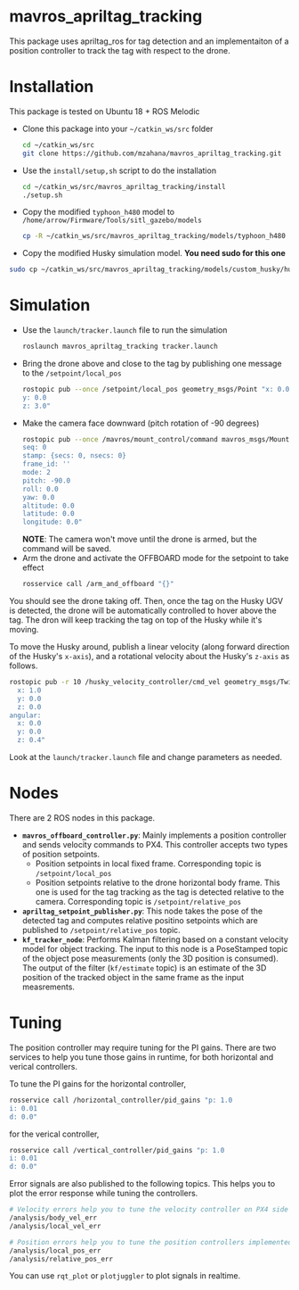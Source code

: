 # mavros_apriltag_tracking
This package uses apriltag_ros for tag detection and an implementaiton of a position controller to track the tag with respect to the drone.
# Installation
This package is tested on Ubuntu 18 + ROS Melodic

* Clone this package into your `~/catkin_ws/src` folder
    ```sh
    cd ~/catkin_ws/src
    git clone https://github.com/mzahana/mavros_apriltag_tracking.git
    ```
* Use the `install/setup,sh` script to do the installation
    ```sh
    cd ~/catkin_ws/src/mavros_apriltag_tracking/install
    ./setup.sh
    ```
* Copy the modified `typhoon_h480` model to `/home/arrow/Firmware/Tools/sitl_gazebo/models`
    ```sh
    cp -R ~/catkin_ws/src/mavros_apriltag_tracking/models/typhoon_h480 ~/Firmware/Tools/sitl_gazebo/models/husky.urdf.xacro 
    ```
* Copy the modified Husky simulation model. **You need sudo for this one**
```sh
sudo cp ~/catkin_ws/src/mavros_apriltag_tracking/models/custom_husky/husky.urdf.xacro $(catkin_find husky_description/urdf)/
```
# Simulation
* Use the `launch/tracker.launch` file to run the simulation
    ```sh
    roslaunch mavros_apriltag_tracking tracker.launch
    ```
* Bring the drone above and close to the tag by publishing one message to the `/setpoint/local_pos` 
    ```sh
    rostopic pub --once /setpoint/local_pos geometry_msgs/Point "x: 0.0
    y: 0.0
    z: 3.0"
    ```
* Make the camera face downward (pitch rotation of -90 degrees)
    ```sh
    rostopic pub --once /mavros/mount_control/command mavros_msgs/MountControl "header:
    seq: 0
    stamp: {secs: 0, nsecs: 0}
    frame_id: ''
    mode: 2
    pitch: -90.0
    roll: 0.0
    yaw: 0.0
    altitude: 0.0
    latitude: 0.0
    longitude: 0.0"
    ```
    **NOTE**: The camera won't move until the drone is armed, but the command will be saved.
* Arm the drone and activate the OFFBOARD mode for the setpoint to take effect
    ```sh
    rosservice call /arm_and_offboard "{}"
    ```

You should see the drone taking off. Then, once the tag on the Husky UGV is detected, the drone will be automatically controlled to hover above the tag. The dron will keep tracking the tag on top of the Husky while it's moving.

To move the Husky around, publish a linear velocity (along forward direction of the Husky's `x-axis`), and a rotational velocity about the Husky's `z-axis` as follows.
```sh
rostopic pub -r 10 /husky_velocity_controller/cmd_vel geometry_msgs/Twist "linear:
  x: 1.0
  y: 0.0
  z: 0.0
angular:
  x: 0.0
  y: 0.0
  z: 0.4"
```

Look at the `launch/tracker.launch` file and change parameters as needed.

# Nodes
There are 2 ROS nodes in this package.
* **`mavros_offboard_controller.py`**: Mainly implements a position controller and sends velocity commands to PX4. This controller accepts two types of position setpoints.
    * Position setpoints in local fixed frame. Corresponding topic is `/setpoint/local_pos`
    * Position setpoints relative to the drone horizontal body frame. This one is used for the tag tracking as the tag is detected relative to the camera. Corresponding topic is `/setpoint/relative_pos`
* **`apriltag_setpoint_publisher.py`**: This node takes the pose of the detected tag and computes relative positino setpoints which are published to `/setpoint/relative_pos` topic.
* **`kf_tracker_node`**: Performs Kalman filtering based on a constant velocity model for object tracking. The input to this node is a PoseStamped topic of the object pose measurements (only the 3D position is consumed). The output of the filter (`kf/estimate` topic) is an estimate of the 3D position of the tracked object in the same frame as the input measrements.

# Tuning
The position controller may require tuning for the PI gains. There are two services to help you tune those gains in runtime, for both horizontal and verical controllers.

To tune the PI gains for the horizontal controller,
```sh
rosservice call /horizontal_controller/pid_gains "p: 1.0
i: 0.01
d: 0.0"
```
for the verical controller,
```sh
rosservice call /vertical_controller/pid_gains "p: 1.0
i: 0.01
d: 0.0"
```

Error signals are also published to the following topics. This helps you to plot the error response while tuning the controllers.

```sh
# Velocity errors help you to tune the velocity controller on PX4 side
/analysis/body_vel_err
/analysis/local_vel_err

# Position errors help you to tune the position controllers implemented in this package
/analysis/local_pos_err
/analysis/relative_pos_err
```

You can use `rqt_plot` or `plotjuggler` to plot signals in realtime.